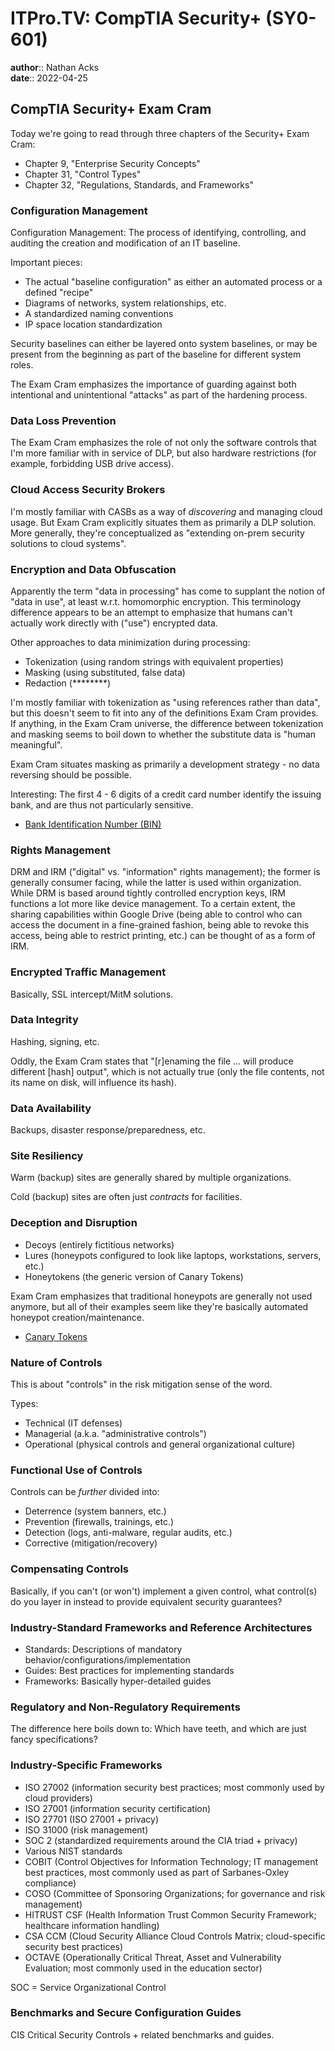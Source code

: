 # ITPro.TV: CompTIA Security+ (SY0-601)

**author**:: Nathan Acks  
**date**:: 2022-04-25

## CompTIA Security+ Exam Cram

Today we're going to read through three chapters of the Security+ Exam Cram:

* Chapter 9, "Enterprise Security Concepts"
* Chapter 31, "Control Types"
* Chapter 32, "Regulations, Standards, and Frameworks"

### Configuration Management

Configuration Management: The process of identifying, controlling, and auditing the creation and modification of an IT baseline.

Important pieces:

* The actual "baseline configuration" as either an automated process or a defined "recipe"
* Diagrams of networks, system relationships, etc.
* A standardized naming conventions
* IP space location standardization

Security baselines can either be layered onto system baselines, or may be present from the beginning as part of the baseline for different system roles.

The Exam Cram emphasizes the importance of guarding against both intentional and unintentional "attacks" as part of the hardening process.

### Data Loss Prevention

The Exam Cram emphasizes the role of not only the software controls that I'm more familiar with in service of DLP, but also hardware restrictions (for example, forbidding USB drive access).

### Cloud Access Security Brokers

I'm mostly familiar with CASBs as a way of *discovering* and managing cloud usage. But Exam Cram explicitly situates them as primarily a DLP solution. More generally, they're conceptualized as "extending on-prem security solutions to cloud systems".

### Encryption and Data Obfuscation

Apparently the term "data in processing" has come to supplant the notion of "data in use", at least w.r.t. homomorphic encryption. This terminology difference appears to be an attempt to emphasize that humans can't actually work directly with ("use") encrypted data.

Other approaches to data minimization during processing:

* Tokenization (using random strings with equivalent properties)
* Masking (using substituted, false data)
* Redaction (\*\*\*\*\*\*\*\*)

I'm mostly familiar with tokenization as "using references rather than data", but this doesn't seem to fit into any of the definitions Exam Cram provides. If anything, in the Exam Cram universe, the difference between tokenization and masking seems to boil down to whether the substitute data is "human meaningful".

Exam Cram situates masking as primarily a development strategy - no data reversing should be possible.

Interesting: The first 4 - 6 digits of a credit card number identify the issuing bank, and are thus not particularly sensitive.

* [Bank Identification Number (BIN)](https://www.investopedia.com/terms/b/bank-identification-number.asp)

### Rights Management

DRM and IRM ("digital" vs. "information" rights management); the former is generally consumer facing, while the latter is used within organization. While DRM is based around tightly controlled encryption keys, IRM functions a lot more like device management. To a certain extent, the sharing capabilities within Google Drive (being able to control who can access the document in a fine-grained fashion, being able to revoke this access, being able to restrict printing, etc.) can be thought of as a form of IRM.

### Encrypted Traffic Management

Basically, SSL intercept/MitM solutions.

### Data Integrity

Hashing, signing, etc.

Oddly, the Exam Cram states that "[r]enaming the file ... will produce different [hash] output", which is not actually true (only the file contents, not its name on disk, will influence its hash).

### Data Availability

Backups, disaster response/preparedness, etc.

### Site Resiliency

Warm (backup) sites are generally shared by multiple organizations.

Cold (backup) sites are often just *contracts* for facilities.

### Deception and Disruption

* Decoys (entirely fictitious networks)
* Lures (honeypots configured to look like laptops, workstations, servers, etc.)
* Honeytokens (the generic version of Canary Tokens)

Exam Cram emphasizes that traditional honeypots are generally not used anymore, but all of their examples seem like they're basically automated honeypot creation/maintenance.

* [Canary Tokens](https://www.canarytokens.org/)

### Nature of Controls

This is about "controls" in the risk mitigation sense of the word.

Types:

* Technical (IT defenses)
* Managerial (a.k.a. "administrative controls")
* Operational (physical controls and general organizational culture)

### Functional Use of Controls

Controls can be *further* divided into:

* Deterrence (system banners, etc.)
* Prevention (firewalls, trainings, etc.)
* Detection (logs, anti-malware, regular audits, etc.)
* Corrective (mitigation/recovery)

### Compensating Controls

Basically, if you can't (or won't) implement a given control, what control(s) do you layer in instead to provide equivalent security guarantees?

### Industry-Standard Frameworks and Reference Architectures

* Standards: Descriptions of mandatory behavior/configurations/implementation
* Guides: Best practices for implementing standards
* Frameworks: Basically hyper-detailed guides

### Regulatory and Non-Regulatory Requirements

The difference here boils down to: Which have teeth, and which are just fancy specifications?

### Industry-Specific Frameworks

* ISO 27002 (information security best practices; most commonly used by cloud providers)
* ISO 27001 (information security certification)
* ISO 27701 (ISO 27001 + privacy)
* ISO 31000 (risk management)
* SOC 2 (standardized requirements around the CIA triad + privacy)
* Various NIST standards
* COBIT (Control Objectives for Information Technology; IT management best practices, most commonly used as part of Sarbanes-Oxley compliance)
* COSO (Committee of Sponsoring Organizations; for governance and risk management)
* HITRUST CSF (Health Information Trust Common Security Framework; healthcare information handling)
* CSA CCM (Cloud Security Alliance Cloud Controls Matrix; cloud-specific security best practices)
* OCTAVE (Operationally Critical Threat, Asset and Vulnerability Evaluation; most commonly used in the education sector)

SOC = Service Organizational Control

### Benchmarks and Secure Configuration Guides

CIS Critical Security Controls + related benchmarks and guides.
